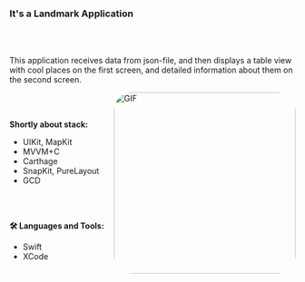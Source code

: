 ### It's a Landmark Application

<br />
<br />


This application receives data from json-file, and then displays a table view with cool places on the first screen, and detailed information about them on the second screen.

  <img align="right" alt="GIF" width="320px" style="border-radius:10%" src="https://github.com/YanSakhnevich/Project_Landmarks-UIKit-/blob/main/Screenshots/App.gif" />
  
<br />
<br />

  
**Shortly about stack:**
- UIKit, MapKit
- MVVM+C
- Carthage
- SnapKit, PureLayout
- GCD

<br />
<br />

**🛠 Languages and Tools:** 
- Swift
- XCode


